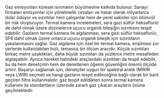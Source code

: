 Gaz emisyonları küresel ısınmanın büyümesine katkıda bulunur. Sanayi firmaları emisyonlar için
yönetmelik cezaları ve hasar olarak milyarlarca dolar ödüyor ve sızıntılar hem çalışanlar hem de yerel
sakinler için ölümcül bir risk oluşturuyor. Termal kamera incelemeleri, sera gazı sülfür heksaflorür de
dahil olmak üzere düzinelerce uçucu organik bileşiğin sızıntısını tespit edebilir. Gazların termal kamera
ile algılanması, sera gazı sülfür heksaflorür, SF6 dahil olmak üzere onlarca uçucu organik bileşik için
sızıntıların yakalanmasını sağlar.
Gaz algılama için özel bir termal kamera, erişilmesi zor yerlerde kullanılabilen hızlı, temassız bir ölçüm
aracıdır. Küçük sızıntıları birkaç metre uzaklıktan, daha büyük sızıntıları da yüzlerce metre mesafeden
algılayabilir. Ayrıca hareket halindeki araçlardaki sızıntıları da tespit edebilir, bu da hem denetçinin hem
de denetlenen öğenin güvenliğini önemli ölçüde artırır. Başarıyı sağlamak için, denetçiler uygun bir
spektral aralık (MWIR veya LWIR) seçmeli ve hangi gazların tespit edileceğine bağlı olarak bir bant
geçiren filtre kullanmalıdır.
gaz tespit edildikten sonra termal kamera kullanımı ile standartların üzerinde zararlı gaz çıkaran araçların önüne
geçilmektedir.
